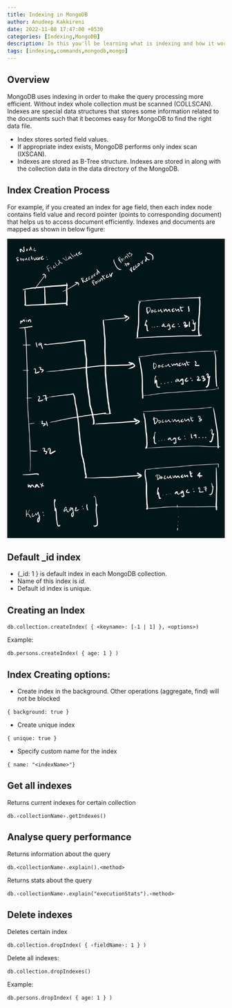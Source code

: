 ```yaml
---
title: Indexing in MongoDB
author: Anudeep Kakkireni
date: 2022-11-08 17:47:00 +0530
categories: [Indexing,MongoDB]
description: In this you'll be learning what is indexing and how it works.
tags: [indexing,commands,mongodb,mongo]
---
```

## Overview
MongoDB uses indexing in order to make the query processing more efficient. Without index whole collection must be scanned (COLLSCAN). Indexes are special data structures that stores some information related to the documents such that it becomes easy for MongoDB to find the right data file. 
- Index stores sorted field values.
- If appropriate index exists, MongoDB performs only index scan (IXSCAN). 
- Indexes are stored as B-Tree structure. Indexes are stored in along with the collection data in the data directory of the MongoDB.

## Index Creation Process
For example, if you created an index for age field, then each index node contains field value and record pointer (points to corresponding document) that helps us to access document efficiently. Indexes and documents are mapped as shown in below figure:

![Desktop View](/assets/img/post_images/Index_creation_process.jpg)

## Default _id index
- {_id: 1 } is default index in each MongoDB collection.
- Name of this index is _id_.
- Default id index is unique.

## Creating an Index
```
db.collection.createIndex( { <keyname>: [-1 | 1] }, <options>)
```
Example:
```
db.persons.createIndex( { age: 1 } )
```
## Index Creating options:
- Create index in the background. Other operations (aggregate, find) will not be blocked
```
{ background: true }
```
- Create unique index
```
{ unique: true }
```
- Specify custom name for the index
```
{ name: "<indexName>"}
```

## Get all indexes
Returns current indexes for certain collection
```
db.‹collectionName›.getIndexes()
```

## Analyse query performance
Returns information about the query
```
db.<collectionName›.explain().<method>
```
Returns stats about the query
```
db.‹collectionName›.explain("executionStats").‹method>
```

## Delete indexes
Deletes certain index
```
db.collection.dropIndex( { ‹fieldName›: 1 } )
```
Delete all indexes:
```
db.collection.dropIndexes()
```
Example:
```
db.persons.dropIndex( { age: 1 } )
```
